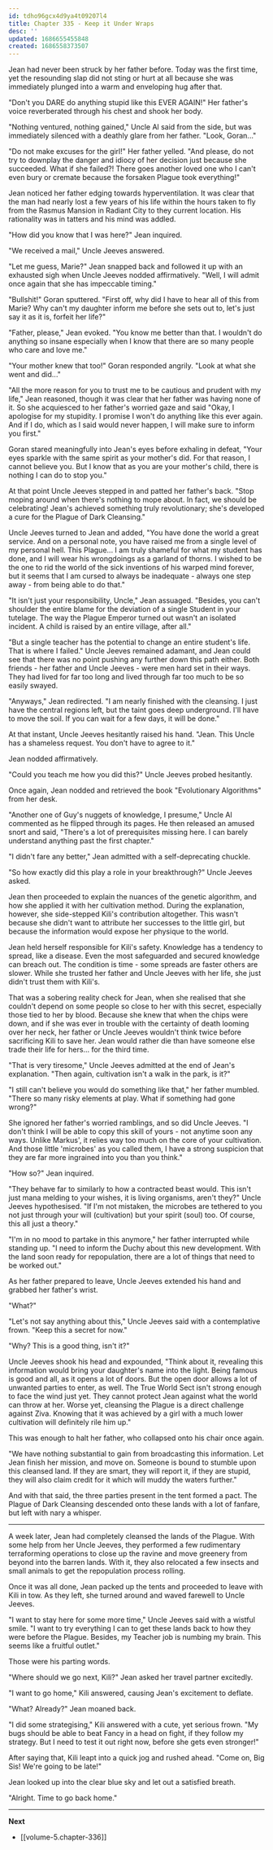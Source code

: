 ```yaml
---
id: tdho96gcx4d9ya4t09207l4
title: Chapter 335 - Keep it Under Wraps
desc: ''
updated: 1686655455848
created: 1686558373507
---
```


Jean had never been struck by her father before. Today was the first time, yet the resounding slap did not sting or hurt at all because she was immediately plunged into a warm and enveloping hug after that.

"Don't you DARE do anything stupid like this EVER AGAIN!" Her father's voice reverberated through his chest and shook her body.

"Nothing ventured, nothing gained," Uncle Al said from the side, but was immediately silenced with a deathly glare from her father. "Look, Goran..."

"Do not make excuses for the girl!" Her father yelled. "And please, do not try to downplay the danger and idiocy of her decision just because she succeeded. What if she failed?! There goes another loved one who I can't even bury or cremate because the forsaken Plague took everything!"

Jean noticed her father edging towards hyperventilation. It was clear that the man had nearly lost a few years of his life within the hours taken to fly from the Rasmus Mansion in Radiant City to they current location. His rationality was in tatters and his mind was addled.

"How did you know that I was here?" Jean inquired.

"We received a mail," Uncle Jeeves answered.

"Let me guess, Marie?" Jean snapped back and followed it up with an exhausted sigh when Uncle Jeeves nodded affirmatively. "Well, I will admit once again that she has impeccable timing."

"Bullshit!" Goran sputtered. "First off, why did I have to hear all of this from Marie? Why can't my daughter inform me before she sets out to, let's just say it as it is, forfeit her life?"

"Father, please," Jean evoked. "You know me better than that. I wouldn't do anything so insane especially when I know that there are so many people who care and love me."

"Your mother knew that too!" Goran responded angrily. "Look at what she went and did..."

"All the more reason for you to trust me to be cautious and prudent with my life," Jean reasoned, though it was clear that her father was having none of it. So she acquiesced to her father's worried gaze and said "Okay, I apologise for my stupidity. I promise I won't do anything like this ever again. And if I do, which as I said would never happen, I will make sure to inform you first."

Goran stared meaningfully into Jean's eyes before exhaling in defeat, "Your eyes sparkle with the same spirit as your mother's did. For that reason, I cannot believe you. But I know that as you are your mother's child, there is nothing I can do to stop you."

At that point Uncle Jeeves stepped in and patted her father's back. "Stop moping around when there's nothing to mope about. In fact, we should be celebrating! Jean's achieved something truly revolutionary; she's developed a cure for the Plague of Dark Cleansing."

Uncle Jeeves turned to Jean and added, "You have done the world a great service. And on a personal note, you have raised me from a single level of my personal hell. This Plague... I am truly shameful for what my student has done, and I will wear his wrongdoings as a garland of thorns. I wished to be the one to rid the world of the sick inventions of his warped mind forever, but it seems that I am cursed to always be inadequate - always one step away - from being able to do that."

"It isn't just your responsibility, Uncle," Jean assuaged. "Besides, you can't shoulder the entire blame for the deviation of a single Student in your tutelage. The way the Plague Emperor turned out wasn't an isolated incident. A child is raised by an entire village, after all."

"But a single teacher has the potential to change an entire student's life. That is where I failed." Uncle Jeeves remained adamant, and Jean could see that there was no point pushing any further down this path either. Both friends - her father and Uncle Jeeves - were men hard set in their ways. They had lived for far too long and lived through far too much to be so easily swayed.

"Anyways," Jean redirected. "I am nearly finished with the cleansing. I just have the central regions left, but the taint goes deep underground. I'll have to move the soil. If you can wait for a few days, it will be done."

At that instant, Uncle Jeeves hesitantly raised his hand. "Jean. This Uncle has a shameless request. You don't have to agree to it."

Jean nodded affirmatively.

"Could you teach me how you did this?" Uncle Jeeves probed hesitantly.

Once again, Jean nodded and retrieved the book "Evolutionary Algorithms" from her desk.

"Another one of Guy's nuggets of knowledge, I presume," Uncle Al commented as he flipped through its pages. He then released an amused snort and said, "There's a lot of prerequisites missing here. I can barely understand anything past the first chapter."

"I didn't fare any better," Jean admitted with a self-deprecating chuckle.

"So how exactly did this play a role in your breakthrough?" Uncle Jeeves asked.

Jean then proceeded to explain the nuances of the genetic algorithm, and how she applied it with her cultivation method. During the explanation, however, she side-stepped Kili's contribution altogether. This wasn't because she didn't want to attribute her successes to the little girl, but because the information would expose her physique to the world.

Jean held herself responsible for Kili's safety. Knowledge has a tendency to spread, like a disease. Even the most safeguarded and secured knowledge can breach out. The condition is time - some spreads are faster others are slower. While she trusted her father and Uncle Jeeves with her life, she just didn't trust them with Kili's. 

That was a sobering reality check for Jean, when she realised that she couldn't depend on some people so close to her with this secret, especially those tied to her by blood. Because she knew that when the chips were down, and if she was ever in trouble with the certainty of death looming over her neck, her father or Uncle Jeeves wouldn't think twice before sacrificing Kili to save her. Jean would rather die than have someone else trade their life for hers... for the third time.

"That is very tiresome," Uncle Jeeves admitted at the end of Jean's explanation. "Then again, cultivation isn't a walk in the park, is it?"

"I still can't believe you would do something like that," her father mumbled. "There so many risky elements at play. What if something had gone wrong?"

She ignored her father's worried ramblings, and so did Uncle Jeeves. "I don't think I will be able to copy this skill of yours - not anytime soon any ways. Unlike Markus', it relies way too much on the core of your cultivation. And those little 'microbes' as you called them, I have a strong suspicion that they are far more ingrained into you than you think."

"How so?" Jean inquired.

"They behave far to similarly to how a contracted beast would. This isn't just mana melding to your wishes, it is living organisms, aren't they?" Uncle Jeeves hypothesised. "If I'm not mistaken, the microbes are tethered to you not just through your will (cultivation) but your spirit (soul) too. Of course, this all just a theory."

"I'm in no mood to partake in this anymore," her father interrupted while standing up. "I need to inform the Duchy about this new development. With the land soon ready for repopulation, there are a lot of things that need to be worked out."

As her father prepared to leave, Uncle Jeeves extended his hand and grabbed her father's wrist.

"What?"

"Let's not say anything about this," Uncle Jeeves said with a contemplative frown. "Keep this a secret for now."

"Why? This is a good thing, isn't it?"

Uncle Jeeves shook his head and expounded, "Think about it, revealing this information would bring your daughter's name into the light. Being famous is good and all, as it opens a lot of doors. But the open door allows a lot of unwanted parties to enter, as well. The True World Sect isn't strong enough to face the wind just yet. They cannot protect Jean against what the world can throw at her. Worse yet, cleansing the Plague is a direct challenge against Ziva. Knowing that it was achieved by a girl with a much lower cultivation will definitely rile him up."

This was enough to halt her father, who collapsed onto his chair once again.

"We have nothing substantial to gain from broadcasting this information. Let Jean finish her mission, and move on. Someone is bound to stumble upon this cleansed land. If they are smart, they will report it, if they are stupid, they will also claim credit for it which will muddy the waters further."

And with that said, the three parties present in the tent formed a pact. The Plague of Dark Cleansing descended onto these lands with a lot of fanfare, but left with nary a whisper.

____

A week later, Jean had completely cleansed the lands of the Plague. With some help from her Uncle Jeeves, they performed a few rudimentary terraforming operations to close up the ravine and move greenery from beyond into the barren lands. With it, they also relocated a few insects and small animals to get the repopulation process rolling.

Once it was all done, Jean packed up the tents and proceeded to leave with Kili in tow. As they left, she turned around and waved farewell to Uncle Jeeves.

"I want to stay here for some more time," Uncle Jeeves said with a wistful smile. "I want to try everything I can to get these lands back to how they were before the Plague. Besides, my Teacher job is numbing my brain. This seems like a fruitful outlet."

Those were his parting words.

"Where should we go next, Kili?" Jean asked her travel partner excitedly.

"I want to go home," Kili answered, causing Jean's excitement to deflate.

"What? Already?" Jean moaned back.

"I did some strategising," Kili answered with a cute, yet serious frown. "My bugs should be able to beat Fancy in a head on fight, if they follow my strategy. But I need to test it out right now, before she gets even stronger!"

After saying that, Kili leapt into a quick jog and rushed ahead. "Come on, Big Sis! We're going to be late!"

Jean looked up into the clear blue sky and let out a satisfied breath.

"Alright. Time to go back home."

____

**Next**
* [[volume-5.chapter-336]]